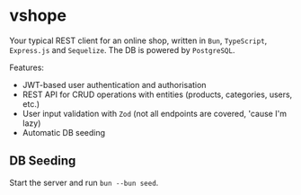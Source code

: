 # vshope

Your typical REST client for an online shop, written in `Bun`, `TypeScript`, `Express.js` and `Sequelize`. The DB is powered by `PostgreSQL`.

Features:

- JWT-based user authentication and authorisation
- REST API for CRUD operations with entities (products, categories, users, etc.)
- User input validation with `Zod` (not all endpoints are covered, 'cause I'm lazy)
- Automatic DB seeding

## DB Seeding

Start the server and run `bun --bun seed`.
